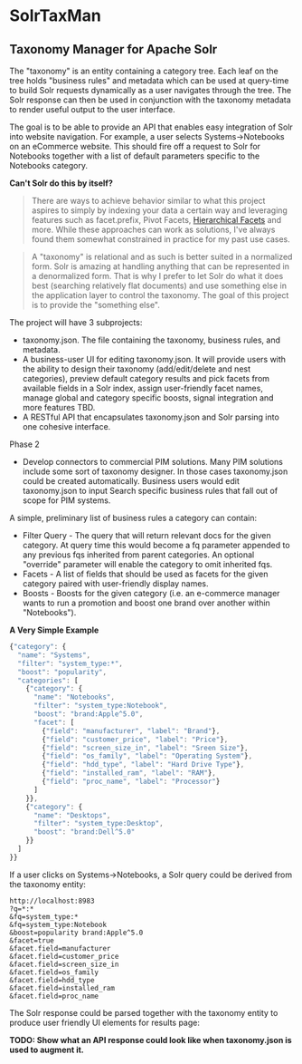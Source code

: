 SolrTaxMan
==========


## Taxonomy Manager for Apache Solr

The "taxonomy" is an entity containing a category tree. Each leaf on the tree holds "business rules" and metadata which can be used at query-time to build Solr requests dynamically as a user navigates through the tree. The Solr response can then be used in conjunction with the taxonomy metadata to render useful output to the user interface.

The goal is to be able to provide an API that enables easy integration of Solr into website navigation. For example, a user selects Systems->Notebooks on an eCommerce website. This should fire off a request to Solr for Notebooks together with a list of default parameters specific to the Notebooks category.

**Can't Solr do this by itself?**

> There are ways to achieve behavior similar to what this project aspires to simply by indexing your data a certain way and leveraging features such as facet.prefix, Pivot Facets, [Hierarchical Facets](http://wiki.apache.org/solr/HierarchicalFaceting#Flattened_Data_.2BIBw-breadcrumbs.2BIB0-) and more. While these approaches can work as solutions, I've always found them somewhat constrained in practice for my past use cases.

> A "taxonomy" is relational and as such is better suited in a normalized form. Solr is amazing at handling anything that can be represented in a denormalized form. That is why I prefer to let Solr do what it does best (searching relatively flat documents) and use something else in the application layer to control the taxonomy. The goal of this project is to provide the "something else".

The project will have 3 subprojects:

- taxonomy.json. The file containing the taxonomy, business rules, and metadata.
- A business-user UI for editing taxonomy.json. It will provide users with the ability to design their taxonomy (add/edit/delete and nest categories), preview default category results and pick facets from available fields in a Solr index, assign user-friendly facet names, manage global and category specific boosts, signal integration and more features TBD.
- A RESTful API that encapsulates taxonomy.json and Solr parsing into one cohesive interface.

Phase 2
- Develop connectors to commercial PIM solutions. Many PIM solutions include some sort of taxonomy designer. In those cases taxonomy.json could be created automatically. Business users would edit taxonomy.json to input Search specific business rules that fall out of scope for PIM systems.

A simple, preliminary list of business rules a category can contain:
- Filter Query - The query that will return relevant docs for the given category. At query time this would become a fq parameter appended to any previous fqs inherited from parent categories. An optional "override" parameter will enable the category to omit inherited fqs.
- Facets - A list of fields that should be used as facets for the given category paired with user-friendly display names.
- Boosts - Boosts for the given category (i.e. an e-commerce manager wants to run a promotion and boost one brand over another within "Notebooks").

**A Very Simple Example**

```javascript
{"category": {
  "name": "Systems",
  "filter": "system_type:*",
  "boost": "popularity",
  "categories": [
    {"category": {
      "name": "Notebooks",
      "filter": "system_type:Notebook",
      "boost": "brand:Apple^5.0",
      "facet": [
        {"field": "manufacturer", "label": "Brand"},
        {"field": "customer_price", "label": "Price"},
        {"field": "screen_size_in", "label": "Sreen Size"},
        {"field": "os_family", "label": "Operating System"},
        {"field": "hdd_type", "label": "Hard Drive Type"},
        {"field": "installed_ram", "label": "RAM"},
        {"field": "proc_name", "label": "Processor"}
      ]
    }},
    {"category": {
      "name": "Desktops",
      "filter": "system_type:Desktop",
      "boost": "brand:Dell^5.0"
    }}    
  ]
}}
```

If a user clicks on Systems->Notebooks, a Solr query could be derived from the taxonomy entity:

```
http://localhost:8983
?q=*:*
&fq=system_type:*
&fq=system_type:Notebook
&boost=popularity brand:Apple^5.0
&facet=true
&facet.field=manufacturer
&facet.field=customer_price
&facet.field=screen_size_in
&facet.field=os_family
&facet.field=hdd_type
&facet.field=installed_ram
&facet.field=proc_name
```

The Solr response could be parsed together with the taxonomy entity to produce user friendly UI elements for results page:

**TODO: Show what an API response could look like when taxonomy.json is used to augment it.**







